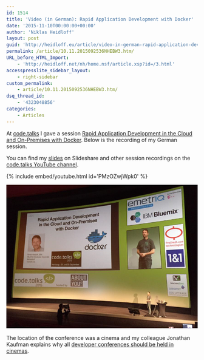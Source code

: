 ```yaml
---
id: 1514
title: 'Video (in German): Rapid Application Development with Docker'
date: '2015-11-10T00:00:00+00:00'
author: 'Niklas Heidloff'
layout: post
guid: 'http://heidloff.eu/article/video-in-german-rapid-application-development-with-docker/'
permalink: /article/10.11.2015092536NHEBW3.htm/
URL_before_HTML_Import:
    - 'http://heidloff.net/nh/home.nsf/article.xsp?id=/3.html'
accesspresslite_sidebar_layout:
    - right-sidebar
custom_permalink:
    - article/10.11.2015092536NHEBW3.htm/
dsq_thread_id:
    - '4323048856'
categories:
    - Articles
---
```


 At [code.talks](http://heidloff.net/nh/home.nsf/article.xsp?id=01.10.2015101241NHEBMY.htm) I gave a session [Rapid Application Development in the Cloud and On-Premises with Docker](https://www.codetalks.de/2015/programm/rapid-application-development-in-the-cloud-and-on-premises-with-docker). Below is the recording of my German session.

 You can find my [slides](http://www.slideshare.net/niklasheidloff/rapid-application-development-in-the-cloud-and-onpremises-with-docker) on Slideshare and other session recordings on the [code.talks YouTube channel](https://www.youtube.com/channel/UCfuj1MM5p37CRzWYPv_PsWA/videos).

{% include embed/youtube.html id='PMzOZwjWpk0' %}

![image](/assets/img/2015/11/codetalks4.jpg)

 The location of the conference was a cinema and my colleague Jonathan Kaufman explains why all [developer conferences should be held in cinemas](http://www.jkaufman.io/why-all-developer-conferences-should-be-held-in-a-cinema/).